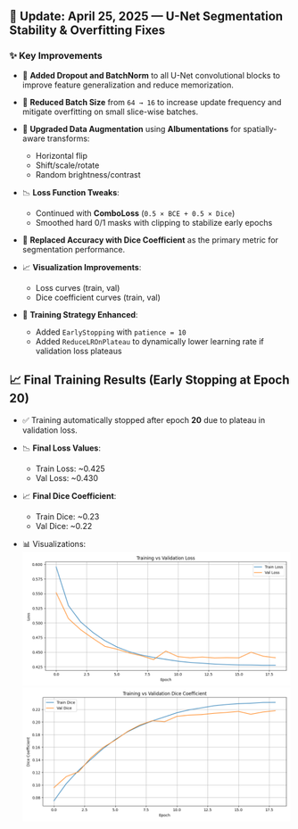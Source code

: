 ## 📅 Update: April 25, 2025 — U-Net Segmentation Stability & Overfitting Fixes

### ✨ Key Improvements

- 🔧 **Added Dropout and BatchNorm** to all U-Net convolutional blocks to improve feature generalization and reduce memorization.

- 🧠 **Reduced Batch Size** from `64 → 16` to increase update frequency and mitigate overfitting on small slice-wise batches.

- 🧪 **Upgraded Data Augmentation** using **Albumentations** for spatially-aware transforms:
  - Horizontal flip
  - Shift/scale/rotate
  - Random brightness/contrast

- 📉 **Loss Function Tweaks**:
  - Continued with **ComboLoss** (`0.5 × BCE + 0.5 × Dice`)
  - Smoothed hard 0/1 masks with clipping to stabilize early epochs

- 📏 **Replaced Accuracy with Dice Coefficient** as the primary metric for segmentation performance.

- 📈 **Visualization Improvements**:
  - Loss curves (train, val)
  - Dice coefficient curves (train, val)

- 🔁 **Training Strategy Enhanced**:
  - Added `EarlyStopping` with `patience = 10`
  - Added `ReduceLROnPlateau` to dynamically lower learning rate if validation loss plateaus


## 📈 Final Training Results (Early Stopping at Epoch 20)

- ✅ Training automatically stopped after epoch **20** due to plateau in validation loss.
- 📉 **Final Loss Values**:
  - Train Loss: ~0.425
  - Val Loss: ~0.430

- 📈 **Final Dice Coefficient**:
  - Train Dice: ~0.23
  - Val Dice: ~0.22

- 📊 Visualizations:
  ![Loss Plot](segmentation_results/loss_plot.png)
  ![Dice Plot](segmentation_results/dice_plot.png)
